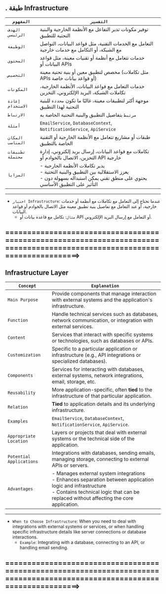 ﻿## . طبقة Infrastructure

| `المفهوم`                | `التفسير`                                                         |
|--------------------------|---------------------------------------------------------------------|
| `الهدف الرئيسي`          | توفير مكونات تدير التفاعل مع الأنظمة الخارجية والبنية التحتية للتطبيق |
| `الوظيفة`                 | التعامل مع الخدمات التقنية، مثل قواعد البيانات، التواصل مع الشبكة، أو التكامل مع خدمات خارجية |
| `المحتوى`                 | خدمات تتعامل مع أنظمة أو تقنيات معينة، مثل قواعد البيانات أو APIs |
| `التخصيص`                 | مخصص لتطبيق معين أو بنية تحتية معينة (مثل تكاملات APIs أو قواعد بيانات خاصة) |
| `المكونات`               | خدمات التعامل مع قواعد البيانات، الأنظمة الخارجية، تكاملات الشبكة، البريد الإلكتروني، التخزين |
| `إعادة الاستخدام`         | موجهة أكثر لتطبيقات معينة، غالبًا ما تكون `محددة` للبنية التحتية لهذا التطبيق |
| `الارتباط`                | `مرتبط` بتفاصيل التطبيق والبنية التحتية الخاصة به |
| `أمثلة`                   | `EmailService`, `DatabaseContext`, `NotificationService`, `ApiService` |
| `المكان المناسب`          | طبقات أو مشاريع تتعامل مع الأنظمة الخارجية أو التقنية الخاصة بالتطبيق |
| `تطبيقات محتملة`         | تكاملات مع قواعد البيانات، إرسال بريد إلكتروني، إدارة التخزين، الاتصال بالخوادم أو API خارجية |
| `المزايا`                 | - يدير تكاملات الأنظمة الخارجية <br> - يعزز الاستقلالية بين التطبيق والبنية التحتية <br> - يحتوي على منطق تقني يمكن استبداله بسهولة دون التأثير على التطبيق الأساسي |

---

- `اختيار Infrastructure`: عندما تحتاج إلى التعامل مع تكاملات مع أنظمة أو خدمات خارجية، أو عند التعامل مع تفاصيل بنية تطبيق معينة مثل الاتصال بالخوادم أو قواعد البيانات.
  - `مثال`: تكامل مع قاعدة بيانات أو API أو التعامل مع إرسال البريد الإلكتروني.
	
	
## ==========================================================================================================================>	

## Infrastructure Layer

| `Concept`                | `Explanation`                                                     |
|--------------------------|-------------------------------------------------------------------|
| `Main Purpose`           | Provide components that manage interaction with external systems and the application's infrastructure. |
| `Function`               | Handle technical services such as databases, network communication, or integration with external services. |
| `Content`                | Services that interact with specific systems or technologies, such as databases or APIs. |
| `Customization`          | Specific to a particular application or infrastructure (e.g., API integrations or specialized databases). |
| `Components`             | Services for interacting with databases, external systems, network integrations, email, storage, etc. |
| `Reusability`            | More application-specific, often **tied** to the infrastructure of that particular application. |
| `Relation`               | **Tied** to application details and its underlying infrastructure. |
| `Examples`               | `EmailService`, `DatabaseContext`, `NotificationService`, `ApiService`. |
| `Appropriate Location`   | Layers or projects that deal with external systems or the technical side of the application. |
| `Potential Applications` | Integrations with databases, sending emails, managing storage, connecting to external APIs or servers. |
| `Advantages`             | - Manages external system integrations <br> - Enhances separation between application logic and infrastructure <br> - Contains technical logic that can be replaced without affecting the core application. |

---

- `When to Choose Infrastructure`: When you need to deal with integrations with external systems or services, or when handling specific infrastructure details like server connections or database interactions.
  - `Example`: Integrating with a database, connecting to an API, or handling email sending.


## ==========================================================================================================================>
